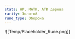 ```yaml
---
stats: HP, МАТК, АТК дерева
rarity: Золотой
rune_type: Оборона
---
```

![[Temp/Placeholder_Rune.png]]
